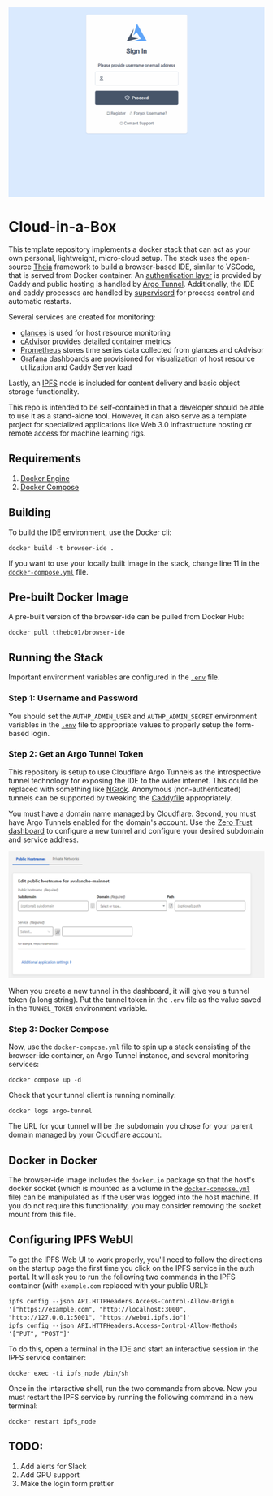 ![Alt Text](/demo.gif)

# Cloud-in-a-Box

This template repository implements a docker stack that can act as your own personal, lightweight, micro-cloud setup. 
The stack uses the open-source [Theia](https://theia-ide.org/) framework to build a browser-based IDE, similar 
to VSCode, that is served from Docker container. An [authentication layer](https://github.com/greenpau/caddy-security) 
is provided by Caddy and public hosting is handled by [Argo Tunnel](https://www.cloudflare.com/products/tunnel/).
Additionally, the IDE and caddy processes are handled by [supervisord](http://supervisord.org/) for process control 
and automatic restarts. 

Several services are created for monitoring:
- [glances](https://nicolargo.github.io/glances/) is used for host resource monitoring
- [cAdvisor](https://github.com/google/cadvisor) provides detailed container metrics
- [Prometheus](https://prometheus.io/) stores time series data collected from glances and cAdvisor
- [Grafana]() dashboards are provisioned for visualization of host resource utilization and Caddy Server load

Lastly, an [IPFS](https://ipfs.io/) node is included for content delivery and basic object storage functionality. 

This repo is intended to be self-contained in that a developer should be able to use it as a stand-alone tool. However,
it can also serve as a template project for specialized applications like Web 3.0 infrastructure hosting or remote access
for machine learning rigs. 

## Requirements

1. [Docker Engine](https://docs.docker.com/engine/install/)
2. [Docker Compose](https://docs.docker.com/compose/install/)

## Building

To build the IDE environment, use the Docker cli:

```
docker build -t browser-ide .
```

If you want to use your locally built image in the stack, change line 11 in the [`docker-compose.yml`](/docker-compose.yml#L11) file.

## Pre-built Docker Image

A pre-built version of the browser-ide can be pulled from Docker Hub:

```
docker pull tthebc01/browser-ide
```

## Running the Stack

Important environment variables are configured in the [`.env`](.env) file. 

### Step 1: Username and Password

You should set the `AUTHP_ADMIN_USER` and `AUTHP_ADMIN_SECRET` environment variables in the [`.env`](/.env#L2) file to 
appropriate values to properly setup the form-based login. 

### Step 2: Get an Argo Tunnel Token

This repository is setup to use Cloudflare Argo Tunnels as the introspective tunnel technology for exposing the 
IDE to the wider internet. This could be replaced with something like [NGrok](https://ngrok.com/). Anonymous 
(non-authenticated) tunnels can be supported by tweaking the [Caddyfile](/browser-ide/Caddyfile) appropriately. 

You must have a domain name managed by Cloudflare. Second, you must have Argo Tunnels enabled for 
the domain's account. Use the [Zero Trust dashboard](https://one.dash.cloudflare.com/) to configure a new 
tunnel and configure your desired subdomain and service address. 

![Alt Text](/tunnel-config.png)

When you create a new tunnel in the dashboard, it will give you a tunnel token (a long string). Put the tunnel 
token in the `.env` file as the value saved in the `TUNNEL_TOKEN` environment variable.

### Step 3: Docker Compose

Now, use the `docker-compose.yml` file to spin up a stack consisting of the browser-ide container, an Argo Tunnel
instance, and several monitoring services:

```
docker compose up -d
```

Check that your tunnel client is running nominally:

```
docker logs argo-tunnel
```

The URL for your tunnel will be the subdomain you chose for your parent domain managed by your Cloudflare
account.

## Docker in Docker

The browser-ide image includes the `docker.io` package so that the host's docker socket (which is mounted as a volume in 
the [`docker-compose.yml`](/docker-compose.yml#L6) file) can be manipulated as if the user was logged into the host machine. 
If you do not require this functionality, you may consider removing the socket mount from this file. 

## Configuring IPFS WebUI

To get the IPFS Web UI to work properly, you'll need to follow the directions on the startup page the first time you click on the 
IPFS service in the auth portal. It will ask you to run the following two commands in the IPFS container (with `example.com` 
replaced with your public URL):

```shell
ipfs config --json API.HTTPHeaders.Access-Control-Allow-Origin '["https://example.com", "http://localhost:3000", "http://127.0.0.1:5001", "https://webui.ipfs.io"]'
ipfs config --json API.HTTPHeaders.Access-Control-Allow-Methods '["PUT", "POST"]'
```

To do this, open a terminal in the IDE and start an interactive session in the IPFS service container:

```shell
docker exec -ti ipfs_node /bin/sh
```

Once in the interactive shell, run the two commands from above. Now you must restart the IPFS service by running the following command
in a new terminal:

```shell
docker restart ipfs_node
```

## TODO:

1. Add alerts for Slack
2. Add GPU support
3. Make the login form prettier